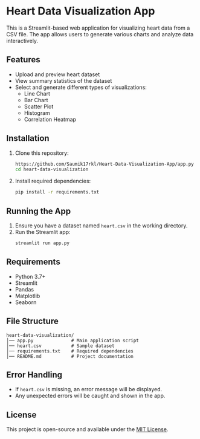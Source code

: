 # Heart Data Visualization App

This is a Streamlit-based web application for visualizing heart data from a CSV file. The app allows users to generate various charts and analyze data interactively.

## Features

- Upload and preview heart dataset
- View summary statistics of the dataset
- Select and generate different types of visualizations:
  - Line Chart
  - Bar Chart
  - Scatter Plot
  - Histogram
  - Correlation Heatmap

## Installation

1. Clone this repository:

   ```sh
   https://github.com/Saumik17rkl/Heart-Data-Visualization-App/app.py
   cd heart-data-visualization
   ```

2. Install required dependencies:

   ```sh
   pip install -r requirements.txt
   ```

## Running the App

1. Ensure you have a dataset named `heart.csv` in the working directory.
2. Run the Streamlit app:
   ```sh
   streamlit run app.py
   ```

## Requirements

- Python 3.7+
- Streamlit
- Pandas
- Matplotlib
- Seaborn

## File Structure

```
heart-data-visualization/
│── app.py              # Main application script
│── heart.csv           # Sample dataset
│── requirements.txt    # Required dependencies
│── README.md           # Project documentation
```

## Error Handling

- If `heart.csv` is missing, an error message will be displayed.
- Any unexpected errors will be caught and shown in the app.

## License

This project is open-source and available under the [MIT License](LICENSE).

